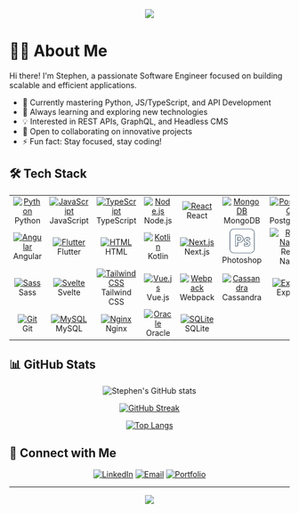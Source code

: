 <div align="center">
  <img src="https://readme-typing-svg.herokuapp.com?font=Fira+Code&size=27&duration=3000&pause=1000&color=14F788&center=true&vCenter=true&random=false&width=435&lines=Welcome+to+my+profile!;I'm+Stephen+ZAST;Software+Engineer;Full-Stack+Developer" />
</div>

# 👨‍💻 About Me

Hi there! I'm Stephen, a passionate Software Engineer focused on building scalable and efficient applications.

- 🔭 Currently mastering Python, JS/TypeScript, and API Development
- 🌱 Always learning and exploring new technologies
- 💡 Interested in REST APIs, GraphQL, and Headless CMS
- 🤝 Open to collaborating on innovative projects
- ⚡ Fun fact: Stay focused, stay coding!

## 🛠️ Tech Stack

<table align="center">
  <tbody>
    <tr>
      <td align="center" width="90">
        <a target="_blank" rel="noopener noreferrer nofollow" href="https://camo.githubusercontent.com/740b035ed7f2f9a189b337373e57b98f8c3d61d2fbbb7d7872a6563646a20abc/68747470733a2f2f74656368737461636b2d67656e657261746f722e76657263656c2e6170702f707974686f6e2d69636f6e2e737667">
          <img src="https://camo.githubusercontent.com/740b035ed7f2f9a189b337373e57b98f8c3d61d2fbbb7d7872a6563646a20abc/68747470733a2f2f74656368737461636b2d67656e657261746f722e76657263656c2e6170702f707974686f6e2d69636f6e2e737667" width="45" height="45" alt="Python" />
        </a>
        <br>Python
      </td>
      <td align="center" width="90">
        <a target="_blank" rel="noopener noreferrer nofollow" href="https://camo.githubusercontent.com/9f44b299b7e1173e15c41a2bb04863ca5e78c81ab947283d3b6f6475871b8f60/68747470733a2f2f74656368737461636b2d67656e657261746f722e76657263656c2e6170702f6a732d69636f6e2e737667">
          <img src="https://camo.githubusercontent.com/9f44b299b7e1173e15c41a2bb04863ca5e78c81ab947283d3b6f6475871b8f60/68747470733a2f2f74656368737461636b2d67656e657261746f722e76657263656c2e6170702f6a732d69636f6e2e737667" width="45" height="45" alt="JavaScript" />
        </a>
        <br>JavaScript
      </td>
      <td align="center" width="90">
        <a target="_blank" rel="noopener noreferrer nofollow" href="https://camo.githubusercontent.com/dd2c84af43a6c56860d910c605d51d058a28213431a42e422dcb6a62ab53d14a/68747470733a2f2f74656368737461636b2d67656e657261746f722e76657263656c2e6170702f74732d69636f6e2e737667">
          <img src="https://camo.githubusercontent.com/dd2c84af43a6c56860d910c605d51d058a28213431a42e422dcb6a62ab53d14a/68747470733a2f2f74656368737461636b2d67656e657261746f722e76657263656c2e6170702f74732d69636f6e2e737667" width="45" height="45" alt="TypeScript" />
        </a>
        <br>TypeScript
      </td>
      <td align="center" width="90">
        <a target="_blank" rel="noopener noreferrer nofollow" href="https://camo.githubusercontent.com/c0ed7f7d36d6437790846bc99e238abd7cb2205dbec27c6e6be959abb04e2733/68747470733a2f2f736b696c6c69636f6e732e6465762f69636f6e733f693d6e6f64656a73">
          <img src="https://camo.githubusercontent.com/c0ed7f7d36d6437790846bc99e238abd7cb2205dbec27c6e6be959abb04e2733/68747470733a2f2f736b696c6c69636f6e732e6465762f69636f6e733f693d6e6f64656a73" width="45" height="45" alt="Node.js" />
        </a>
        <br>Node.js
      </td>
      <td align="center" width="90">
        <a target="_blank" rel="noopener noreferrer nofollow" href="https://camo.githubusercontent.com/0fcf9befefc83e207ed36bdeb3ac4f6c99132571ddb0f44e7a6ac872b0723352/68747470733a2f2f74656368737461636b2d67656e657261746f722e76657263656c2e6170702f72656163742d69636f6e2e737667">
          <img src="https://camo.githubusercontent.com/0fcf9befefc83e207ed36bdeb3ac4f6c99132571ddb0f44e7a6ac872b0723352/68747470733a2f2f74656368737461636b2d67656e657261746f722e76657263656c2e6170702f72656163742d69636f6e2e737667" width="45" height="45" alt="React" />
        </a>
        <br>React
      </td>
      <td align="center" width="90">
        <a target="_blank" rel="noopener noreferrer nofollow" href="https://camo.githubusercontent.com/8c779088a37e29fdc8fca5576357aa67c86f30041734226d17f70e150eececdf/68747470733a2f2f736b696c6c69636f6e732e6465762f69636f6e733f693d6d6f6e676f6462">
          <img src="https://camo.githubusercontent.com/8c779088a37e29fdc8fca5576357aa67c86f30041734226d17f70e150eececdf/68747470733a2f2f736b696c6c69636f6e732e6465762f69636f6e733f693d6d6f6e676f6462" width="45" height="45" alt="MongoDB" />
        </a>
        <br>MongoDB
      </td>
      <td align="center" width="90">
        <a target="_blank" rel="noopener noreferrer nofollow" href="https://camo.githubusercontent.com/8ac99a8f9df10832e35eb2fb7fad603424fa19b103551cdebf76cbae20d9ef0c/68747470733a2f2f736b696c6c69636f6e732e6465762f69636f6e733f693d706f737467726573">
          <img src="https://camo.githubusercontent.com/8ac99a8f9df10832e35eb2fb7fad603424fa19b103551cdebf76cbae20d9ef0c/68747470733a2f2f736b696c6c69636f6e732e6465762f69636f6e733f693d706f737467726573" width="45" height="45" alt="PostgreSQL" />
        </a>
        <br>PostgreSQL
      </td>
      <td align="center" width="90">
        <a target="_blank" rel="noopener noreferrer nofollow" href="https://camo.githubusercontent.com/96cc4a41c567b4afac90f4e4421835cf70c6cfb0c0d205ed8890bb90d11e9a5b/68747470733a2f2f736b696c6c69636f6e732e6465762f69636f6e733f693d676370">
          <img src="https://camo.githubusercontent.com/96cc4a41c567b4afac90f4e4421835cf70c6cfb0c0d205ed8890bb90d11e9a5b/68747470733a2f2f736b696c6c69636f6e732e6465762f69636f6e733f693d676370" width="45" height="45" alt="GraphQL" />
        </a>
        <br>GraphQL
      </td>
    </tr>
    <tr>
      <td align="center" width="90">
        <a target="_blank" rel="noopener noreferrer nofollow" href="https://camo.githubusercontent.com/24c2ad5638255b73cd86d97a3857d17f5e500bc2ead06dc4e2213d366e6e5e06/68747470733a2f2f736b696c6c69636f6e732e6465762f69636f6e733f693d767565">
          <img src="https://camo.githubusercontent.com/24c2ad5638255b73cd86d97a3857d17f5e500bc2ead06dc4e2213d366e6e5e06/68747470733a2f2f736b696c6c69636f6e732e6465762f69636f6e733f693d767565" width="45" height="45" alt="Angular" />
        </a>
        <br>Angular
      </td>
      <td align="center" width="90">
        <a target="_blank" rel="noopener noreferrer nofollow" href="https://camo.githubusercontent.com/a860f29a5b985c8efb9618ca0f2e7d64d749845847c8950f2c0ba4e71081afd6/68747470733a2f2f736b696c6c69636f6e732e6465762f69636f6e733f693d666c7574746572">
          <img src="https://camo.githubusercontent.com/a860f29a5b985c8efb9618ca0f2e7d64d749845847c8950f2c0ba4e71081afd6/68747470733a2f2f736b696c6c69636f6e732e6465762f69636f6e733f693d666c7574746572" width="45" height="45" alt="Flutter" />
        </a>
        <br>Flutter
      </td>
      <td align="center" width="90">
        <a target="_blank" rel="noopener noreferrer nofollow" href="https://camo.githubusercontent.com/49179b69f7956cc4b5e5e7987d011103b7e3ffc20c55ca4a43c8ff214c3b6796/68747470733a2f2f736b696c6c69636f6e732e6465762f69636f6e733f693d68746d6c">
          <img src="https://camo.githubusercontent.com/49179b69f7956cc4b5e5e7987d011103b7e3ffc20c55ca4a43c8ff214c3b6796/68747470733a2f2f736b696c6c69636f6e732e6465762f69636f6e733f693d68746d6c" width="45" height="45" alt="HTML" />
        </a>
        <br>HTML
      </td>
      <td align="center" width="90">
        <a target="_blank" rel="noopener noreferrer nofollow" href="https://camo.githubusercontent.com/56a21868e6d09298324927c190fe9f381d00613650a4c9a07cefe970ccfb174c/68747470733a2f2f736b696c6c69636f6e732e6465762f69636f6e733f693d6b756265726e65746573">
          <img src="https://camo.githubusercontent.com/56a21868e6d09298324927c190fe9f381d00613650a4c9a07cefe970ccfb174c/68747470733a2f2f736b696c6c69636f6e732e6465762f69636f6e733f693d6b756265726e65746573" width="45" height="45" alt="Kotlin" />
        </a>
        <br>Kotlin
      </td>
      <td align="center" width="90">
        <a target="_blank" rel="noopener noreferrer nofollow" href="https://camo.githubusercontent.com/369ce0f9d1b9e5e69b4b6df1752862ce1fc99699d6bb17d84cc2825c75d1e2d6/68747470733a2f2f736b696c6c69636f6e732e6465762f69636f6e733f693d6e6578746a73">
          <img src="https://camo.githubusercontent.com/369ce0f9d1b9e5e69b4b6df1752862ce1fc99699d6bb17d84cc2825c75d1e2d6/68747470733a2f2f736b696c6c69636f6e732e6465762f69636f6e733f693d6e6578746a73" width="45" height="45" alt="Next.js" />
        </a>
        <br>Next.js
      </td>
      <td align="center" width="90">
        <img src="https://raw.githubusercontent.com/devicons/devicon/master/icons/photoshop/photoshop-line.svg" alt="photoshop" width="45" height="45"/>
        <br>Photoshop
      </td>
      <td align="center" width="90">
        <a target="_blank" rel="noopener noreferrer nofollow" href="https://camo.githubusercontent.com/0fcf9befefc83e207ed36bdeb3ac4f6c99132571ddb0f44e7a6ac872b0723352/68747470733a2f2f74656368737461636b2d67656e657261746f722e76657263656c2e6170702f72656163742d69636f6e2e737667">
          <img src="https://camo.githubusercontent.com/0fcf9befefc83e207ed36bdeb3ac4f6c99132571ddb0f44e7a6ac872b0723352/68747470733a2f2f74656368737461636b2d67656e657261746f722e76657263656c2e6170702f72656163742d69636f6e2e737667" width="45" height="45" alt="React Native" />
        </a>
        <br>React Native
      </td>
      <td align="center" width="90">
        <a target="_blank" rel="noopener noreferrer nofollow" href="https://camo.githubusercontent.com/2b1a917053c2f8cee1fa3ee932d0fb87f4911cfad49de340a5238e9c6a0ab8a5/68747470733a2f2f74656368737461636b2d67656e657261746f722e76657263656c2e6170702f72656475782d69636f6e2e737667">
          <img src="https://camo.githubusercontent.com/2b1a917053c2f8cee1fa3ee932d0fb87f4911cfad49de340a5238e9c6a0ab8a5/68747470733a2f2f74656368737461636b2d67656e657261746f722e76657263656c2e6170702f72656475782d69636f6e2e737667" width="45" height="45" alt="Redux" />
        </a>
        <br>Redux
      </td>
    </tr>
    <tr>
      <td align="center" width="90">
        <a target="_blank" rel="noopener noreferrer nofollow" href="https://camo.githubusercontent.com/6d97626a83a6b403636542a254cf6bfc0fe03af0e7780d2144c8bf2d5f9cdfcf/68747470733a2f2f74656368737461636b2d67656e657261746f722e76657263656c2e6170702f736173732d69636f6e2e737667">
          <img src="https://camo.githubusercontent.com/6d97626a83a6b403636542a254cf6bfc0fe03af0e7780d2144c8bf2d5f9cdfcf/68747470733a2f2f74656368737461636b2d67656e657261746f722e76657263656c2e6170702f736173732d69636f6e2e737667" width="45" height="45" alt="Sass" />
        </a>
        <br>Sass
      </td>
      <td align="center" width="90">
        <a target="_blank" rel="noopener noreferrer nofollow" href="https://camo.githubusercontent.com/3398dbe5c18a02f26c5efce529ddcc67b7289dec082a37d687bb2e2841510abd/68747470733a2f2f736b696c6c69636f6e732e6465762f69636f6e733f693d7376656c7465">
          <img src="https://camo.githubusercontent.com/3398dbe5c18a02f26c5efce529ddcc67b7289dec082a37d687bb2e2841510abd/68747470733a2f2f736b696c6c69636f6e732e6465762f69636f6e733f693d7376656c7465" width="45" height="45" alt="Svelte" />
        </a>
        <br>Svelte
      </td>
      <td align="center" width="90">
        <a target="_blank" rel="noopener noreferrer nofollow" href="https://camo.githubusercontent.com/f383e4b2c5e8c2ca73221c29ef270d55d82eb3beeb79bd6b409dcb6ab64a4b7c/68747470733a2f2f736b696c6c69636f6e732e6465762f69636f6e733f693d7461696c77696e64">
          <img src="https://camo.githubusercontent.com/f383e4b2c5e8c2ca73221c29ef270d55d82eb3beeb79bd6b409dcb6ab64a4b7c/68747470733a2f2f736b696c6c69636f6e732e6465762f69636f6e733f693d7461696c77696e64" width="45" height="45" alt="Tailwind CSS" />
        </a>
        <br>Tailwind CSS
      </td>
      <td align="center" width="90">
        <a target="_blank" rel="noopener noreferrer nofollow" href="https://camo.githubusercontent.com/24c2ad5638255b73cd86d97a3857d17f5e500bc2ead06dc4e2213d366e6e5e06/68747470733a2f2f736b696c6c69636f6e732e6465762f69636f6e733f693d767565">
          <img src="https://camo.githubusercontent.com/24c2ad5638255b73cd86d97a3857d17f5e500bc2ead06dc4e2213d366e6e5e06/68747470733a2f2f736b696c6c69636f6e732e6465762f69636f6e733f693d767565" width="45" height="45" alt="Vue.js" />
        </a>
        <br>Vue.js
      </td>
      <td align="center" width="90">
        <a target="_blank" rel="noopener noreferrer nofollow" href="https://camo.githubusercontent.com/869b011ef3778c6dce9288ee988f59caec696153e3afb7219d858c05d317e368/68747470733a2f2f736b696c6c69636f6e732e6465762f69636f6e733f693d646f636b6572">
          <img src="https://camo.githubusercontent.com/869b011ef3778c6dce9288ee988f59caec696153e3afb7219d858c05d317e368/68747470733a2f2f736b696c6c69636f6e732e6465762f69636f6e733f693d646f636b6572" width="45" height="45" alt="Webpack" />
        </a>
        <br>Webpack
      </td>
      <td align="center" width="90">
        <a target="_blank" rel="noopener noreferrer nofollow" href="https://skillicons.dev/icons?i=cassandra">
          <img src="https://skillicons.dev/icons?i=cassandra" width="45" height="45" alt="Cassandra" />
        </a>
        <br>Cassandra
      </td>
      <td align="center" width="90">
        <a target="_blank" rel="noopener noreferrer nofollow" href="https://skillicons.dev/icons?i=express">
          <img src="https://skillicons.dev/icons?i=express" width="45" height="45" alt="Express" />
        </a>
        <br>Express
      </td>
      <td align="center" width="90">
        <a target="_blank" rel="noopener noreferrer nofollow" href="https://skillicons.dev/icons?i=firebase">
          <img src="https://skillicons.dev/icons?i=firebase" width="45" height="45" alt="Firebase" />
        </a>
        <br>Firebase
      </td>
    </tr>
    <tr>
      <td align="center" width="90">
        <a target="_blank" rel="noopener noreferrer nofollow" href="https://skillicons.dev/icons?i=git">
          <img src="https://skillicons.dev/icons?i=git" width="45" height="45" alt="Git" />
        </a>
        <br>Git
      </td>
      <td align="center" width="90">
        <a target="_blank" rel="noopener noreferrer nofollow" href="https://skillicons.dev/icons?i=mysql">
          <img src="https://skillicons.dev/icons?i=mysql" width="45" height="45" alt="MySQL" />
        </a>
        <br>MySQL
      </td>
      <td align="center" width="90">
        <a target="_blank" rel="noopener noreferrer nofollow" href="https://skillicons.dev/icons?i=nginx">
          <img src="https://skillicons.dev/icons?i=nginx" width="45" height="45" alt="Nginx" />
        </a>
        <br>Nginx
      </td>
      <td align="center" width="90">
        <a target="_blank" rel="noopener noreferrer nofollow" href="https://skillicons.dev/icons?i=oracle">
          <img src="https://skillicons.dev/icons?i=oracle" width="45" height="45" alt="Oracle" />
        </a>
        <br>Oracle
      </td>
      <td align="center" width="90">
        <a target="_blank" rel="noopener noreferrer nofollow" href="https://skillicons.dev/icons?i=sqlite">
          <img src="https://skillicons.dev/icons?i=sqlite" width="45" height="45" alt="SQLite" />
        </a>
        <br>SQLite
      </td>
    </tr>
  </tbody>
</table>

## 📊 GitHub Stats

<div align="center">
  
![Stephen's GitHub stats](https://github-readme-stats.vercel.app/api?username=StephenZAST&show_icons=true&theme=radical)

[![GitHub Streak](https://github-readme-streak-stats.herokuapp.com/?user=StephenZAST&theme=radical)](https://git.io/streak-stats)

[![Top Langs](https://github-readme-stats.vercel.app/api/top-langs/?username=StephenZAST&layout=compact&theme=radical)](https://github.com/StephenZAST)

</div>

## 🤝 Connect with Me

<div align="center">

[![LinkedIn](https://img.shields.io/badge/-LinkedIn-0A66C2?style=for-the-badge&logo=linkedin&logoColor=white)](Votre_URL_LinkedIn)
[![Email](https://img.shields.io/badge/-Email-EA4335?style=for-the-badge&logo=gmail&logoColor=white)](mailto:votre@email.com)
[![Portfolio](https://img.shields.io/badge/-Portfolio-000000?style=for-the-badge&logo=notion&logoColor=white)](Votre_URL_Portfolio)

</div>

---

<div align="center">
  <img src="https://komarev.com/ghpvc/?username=StephenZAST&color=blueviolet&style=flat-square&label=Profile+Views" />
</div>
